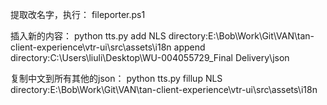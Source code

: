 提取改名字，执行：
fileporter.ps1

插入新的内容：
python tts.py add
NLS directory:E:\Bob\Work\Git\VAN\tan-client-experience\vtr-ui\src\assets\i18n
append directory:C:\Users\liuli\Desktop\WU-004055729_Final Delivery\json

复制中文到所有其他的json：
python tts.py fillup
NLS directory:E:\Bob\Work\Git\VAN\tan-client-experience\vtr-ui\src\assets\i18n